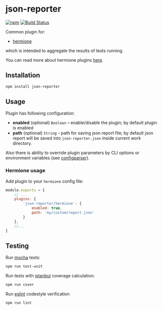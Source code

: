 # json-reporter

[![npm](https://img.shields.io/npm/v/json-reporter.svg)](https://www.npmjs.com/package/json-reporter)
[![Build Status](https://travis-ci.org/gemini-testing/json-reporter.svg?branch=master)](https://travis-ci.org/gemini-testing/json-reporter)

Common plugin for:

* [hermione](https://github.com/gemini-testing/hermione)

which is intended to aggregate the results of tests running.

You can read more about hermione plugins [here](https://github.com/gemini-testing/hermione#plugins).

## Installation

```bash
npm install json-reporter
```

## Usage

Plugin has following configuration:

* **enabled** (optional) `Boolean` – enable/disable the plugin; by default plugin is enabled
* **path** (optional) `String` - path for saving json report file; by default json report will be saved into `json-reporter.json` inside current work directory.

Also there is ability to override plugin parameters by CLI options or environment variables
(see [configparser](https://github.com/gemini-testing/configparser)).

### Hermione usage

Add plugin to your `hermione` config file:

```js
module.exports = {
    // ...
    plugins: {
        'json-reporter/hermione': {
            enabled: true,
            path: 'my/custom/report.json'
        }
    },
    //...
}
```

## Testing

Run [mocha](http://mochajs.org) tests:
```bash
npm run test-unit
```

Run tests with [istanbul](https://github.com/gotwarlost/istanbul) coverage calculation:
```bash
npm run cover
```

Run [eslint](http://eslint.org) codestyle verification
```bash
npm run lint
```
